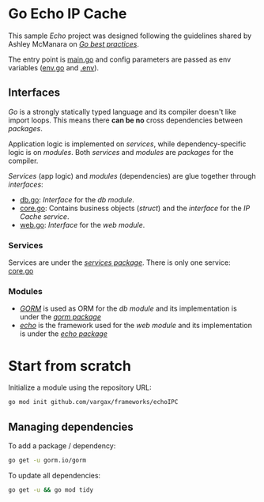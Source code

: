 # Go Echo IP Cache

This sample *Echo* project was designed following the guidelines shared by Ashley McManara on
[*Go best practices*](https://www.youtube.com/watch?v=MzTcsI6tn-0).

The entry point is [main.go](cmd/main.go) and config parameters are passed as env variables ([env.go](env.go) and
[.env](.env)).

## Interfaces

*Go* is a strongly statically typed language and its compiler doesn't like import loops. This means there **can be no**
cross dependencies between *packages*.

Application logic is implemented on *services*, while dependency-specific logic is on *modules*. Both *services* and
*modules* are *packages* for the compiler.

*Services* (app logic) and *modules* (dependencies) are glue together through *interfaces*:

- [db.go](db.go): *Interface* for the *db module*.
- [core.go](core.go): Contains business objects (*struct*) and the *interface* for the *IP Cache service*.
- [web.go](web.go): *Interface* for the *web module*.

### Services

Services are under the [*services package*](services). There is only one service: [core.go](services/core.go)

### Modules

- [*GORM*](https://gorm.io/) is used as ORM for the *db module* and its implementation is under the
  [*gorm package*](gorm)
- [*echo*](https://echo.labstack.com/) is the framework used for the *web module* and its implementation is under the
  [*echo package*](echo)

# Start from scratch

Initialize a module using the repository URL:

```bash
go mod init github.com/vargax/frameworks/echoIPC
```

## Managing dependencies
To add a package / dependency:
```bash
go get -u gorm.io/gorm
```

To update all dependencies:
```bash
go get -u && go mod tidy
```